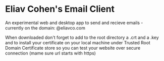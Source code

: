 # Eliav Cohen's Email Client

An experimental web and desktop app to send and recieve emails - currently on the domain: @eliavco.com

When downloaded don't forget to add to the root directory a .crt and a .key and to install your certificate on your local machine under Trusted Root Domain Certificate store so you can test your website over secure connection (mame sure url starts with https)